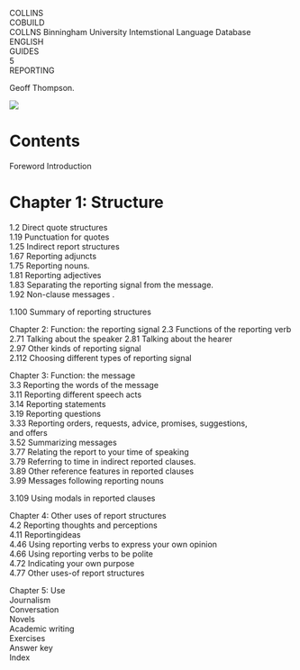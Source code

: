 COLLINS   
COBUILD   
COLLNS Binningham University Intemstional Language Database   
ENGLISH   
GUIDES   
5   
REPORTING

Geoff Thompson.

![](img/bc61862f688a9f72e8e642892519c3df835f5c308286310f4ada0ddb513ada20.jpg)

# Contents

Foreword Introduction

# Chapter 1: Structure

1.2 Direct quote structures   
1.19 Punctuation for quotes   
1.25 Indirect report structures   
1.67 Reporting adjuncts   
1.75 Reporting nouns.   
1.81 Reporting adjectives   
1.83 Separating the reporting signal from the message.   
1.92 Non-clause messages .

1.100 Summary of reporting structures

Chapter 2: Function: the reporting signal 2.3 Functions of the reporting verb   
2.71 Talking about the speaker 2.81 Talking about the hearer   
2.97 Other kinds of reporting signal   
2.112 Choosing different types of reporting signal

Chapter 3: Function: the message   
3.3 Reporting the words of the message   
3.11 Reporting different speech acts   
3.14 Reporting statements   
3.19 Reporting questions   
3.33 Reporting orders, requests, advice, promises, suggestions,   
and offers   
3.52 Summarizing messages   
3.77 Relating the report to your time of speaking   
3.79 Referring to time in indirect reported clauses.   
3.89 Other reference features in reported clauses   
3.99 Messages following reporting nouns

3.109 Using modals in reported clauses

Chapter 4: Other uses of report structures   
4.2 Reporting thoughts and perceptions   
4.11 Reportingideas   
4.46 Using reporting verbs to express your own opinion   
4.66 Using reporting verbs to be polite   
4.72 Indicating your own purpose   
4.77 Other uses-of report structures

Chapter 5: Use   
Journalism   
Conversation   
Novels   
Academic writing   
Exercises   
Answer key   
Index